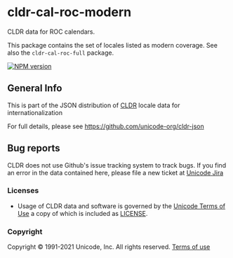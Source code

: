 # cldr-cal-roc-modern

CLDR data for ROC calendars.

This package contains the set of locales listed as modern coverage. See also the `cldr-cal-roc-full` package.


[![NPM version](https://img.shields.io/npm/v/cldr-cal-roc-modern.svg?style=flat)](https://www.npmjs.org/package/cldr-cal-roc-modern)

## General Info

This is part of the JSON distribution of [CLDR](http://cldr.unicode.org/)
locale data for internationalization

For full details, please see <https://github.com/unicode-org/cldr-json>

## Bug reports

CLDR does not use Github's issue tracking system to track bugs.  If you find an error in
the data contained here, please file a new ticket at [Unicode Jira](https://unicode-org.atlassian.net/projects/CLDR/issues)

### Licenses

- Usage of CLDR data and software is governed by the [Unicode Terms of Use](http://www.unicode.org/copyright.html)
a copy of which is included as [LICENSE](./LICENSE).

### Copyright

Copyright &copy; 1991-2021 Unicode, Inc.
All rights reserved.
[Terms of use](http://www.unicode.org/copyright.html)
